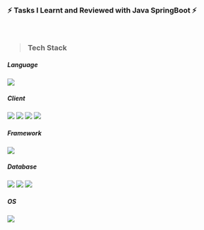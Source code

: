 <h3>⚡ Tasks I Learnt and Reviewed with Java SpringBoot ⚡<h3>
<br>

>Tech Stack

<h5><strong> Language</strong></h5>
<div>
	<img src="https://img.shields.io/badge/Java-007396?style=flat&logo=Conda-Forge&logoColor=white" />
</div>
<h5><strong> Client</strong></h5>
<div>  
  <img src="https://img.shields.io/badge/JavaScript-F7DF1E?style=flat&logo=JavaScript&logoColor=white" />
	<img src="https://img.shields.io/badge/jQuery-0769AD?style=flat&logo=jQuery&logoColor=white" />
  <img src="https://img.shields.io/badge/HTML5-E34F26?style=flat&logo=HTML5&logoColor=white" />
	<img src="https://img.shields.io/badge/CSS3-1572B6?style=flat&logo=CSS3&logoColor=white" />
</div>
<h5><strong> Framework</strong></h5>
<div>
  <img src="https://img.shields.io/badge/Spring-6DB33F?style=flat&logo=Spring&logoColor=white" />
</div>
<h5><strong> Database</strong></h5>
<div>
  <img src="https://img.shields.io/badge/Oracle%20SQL-F80000?style=flat&logo=Oracle&logoColor=white" />
	<img src="https://img.shields.io/badge/MySQL-4479A1?style=flat&logo=MySQL&logoColor=white" />
	<img src="https://img.shields.io/badge/MariaDB-003545?style=flat&logo=MariaDB&logoColor=white" />
</div>
<h5><strong> OS</strong></h5>
<div>
	<img src="https://img.shields.io/badge/Linux-FCC624?style=flat&logo=Linux&logoColor=white" />
</div>
<br>
<br>
